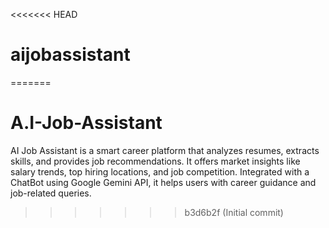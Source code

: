 <<<<<<< HEAD
# aijobassistant
=======
# A.I-Job-Assistant
AI Job Assistant is a smart career platform that analyzes resumes, extracts skills, and provides job recommendations. It offers market insights like salary trends, top hiring locations, and job competition. Integrated with a ChatBot using Google Gemini API, it helps users with career guidance and job-related queries.
>>>>>>> b3d6b2f (Initial commit)
